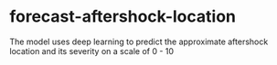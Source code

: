 # forecast-aftershock-location
The model uses deep learning to predict the approximate aftershock location and its severity on a scale of 0 - 10
